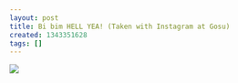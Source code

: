 ```yaml
---
layout: post
title: Bi bim HELL YEA! (Taken with Instagram at Gosu)
created: 1343351628
tags: []
---
```

![](http://25.media.tumblr.com/tumblr_m7sor0KkB91rsr8w3o1_500.jpg)


